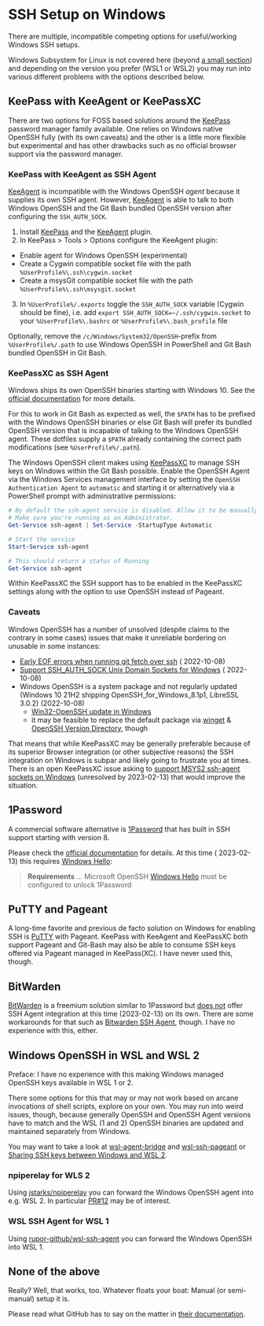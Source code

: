 # SSH Setup on Windows

There are multiple, incompatible competing options for useful/working Windows SSH setups.

Windows Subsystem for Linux is not covered here (beyond [a small section](#windows-openssh-in-wsl-and-wsl-2)) and
depending on the version you prefer (WSL1 or WSL2) you may run into various different problems with the options
described below.

## KeePass with KeeAgent or KeePassXC

There are two options for FOSS based solutions around the [KeePass](https://keepass.info) password manager family
available. One relies on Windows native OpenSSH fully (with its own caveats) and the other is a little more flexible but
experimental and has other drawbacks such as no official browser support via the password manager.

### KeePass with KeeAgent as SSH Agent

[KeeAgent](https://github.com/dlech/KeeAgent) is incompatible with the Windows OpenSSH _agent_ because it supplies its
own SSH agent. However, [KeeAgent](https://github.com/dlech/KeeAgent) is able to talk to both Windows OpenSSH and the
Git Bash bundled OpenSSH version after configuring the `SSH_AUTH_SOCK`.

<!-- markdownlint-disable MD007 MD029 -->
1. Install [KeePass](https://keepass.info) and the [KeeAgent](https://github.com/dlech/KeeAgent) plugin.
2. In KeePass > Tools > Options configure the KeeAgent plugin:

  - Enable agent for Windows OpenSSH (experimental)
  - Create a Cygwin compatible socket file with the path `%UserProfile%\.ssh\cygwin.socket`
  - Create a msysGit compatible socket file with the path `%UserProfile%\.ssh\msysgit.socket`

3. In `%UserProfile%/.exports` toggle the `SSH_AUTH_SOCK` variable (Cygwin should be fine), i.e.
  add `export SSH_AUTH_SOCK=~/.ssh/cygwin.socket` to your `%UserProfile%\.bashrc` or `%UserProfile%\.bash_profile` file
<!-- markdownlint-enable MD007 MD029 -->

Optionally, remove the `/c/Windows/System32/OpenSSH`-prefix from `%UserProfile%/.path` to use Windows OpenSSH in
PowerShell and Git Bash bundled OpenSSH in Git Bash.

### KeePassXC as SSH Agent

Windows ships its own OpenSSH binaries starting with Windows 10. See the
[official documentation](https://docs.microsoft.com/en-us/windows-server/administration/openssh/openssh_keymanagement#user-key-generation) <!-- markdownlint-disable-line MD013 --> <!-- editorconfig-checker-disable-line -->
for more details.

For this to work in Git Bash as expected as well, the `$PATH` has to be prefixed with the Windows OpenSSH binaries or
else Git Bash will prefer its bundled OpenSSH version that is incapable of talking to the Windows OpenSSH agent. These
dotfiles supply a `$PATH` already containing the correct path modifications (see `%UserProfile%/.path`).

The Windows OpenSSH client makes using [KeePassXC](https://keepassxc.org) to manage SSH keys on Windows within the Git
Bash possible.
Enable the OpenSSH Agent via the Windows Services management interface by setting the `OpenSSH Authentication Agent`
to `automatic` and starting it or alternatively via a PowerShell prompt with administrative permissions:

```powershell
# By default the ssh-agent service is disabled. Allow it to be manually started for the next step to work.
# Make sure you're running as an Administrator.
Get-Service ssh-agent | Set-Service -StartupType Automatic

# Start the service
Start-Service ssh-agent

# This should return a status of Running
Get-Service ssh-agent
```

Within KeePassXC the SSH support has to be enabled in the KeePassXC settings along with the option to use OpenSSH
instead of Pageant.

### Caveats

Windows OpenSSH has a number of unsolved (despite claims to the contrary in some cases) issues that make it unreliable
bordering on unusable in some instances:

- [Early EOF errors when running git fetch over ssh](https://github.com/PowerShell/Win32-OpenSSH/issues/1322) (
  2022-10-08)
- [Support SSH_AUTH_SOCK Unix Domain Sockets for Windows](https://github.com/PowerShell/Win32-OpenSSH/issues/1761) (
  2022-10-08)
- Windows OpenSSH is a system package and not regularly updated (Windows 10 21H2 shipping OpenSSH_for_Windows_8.1p1,
  LibreSSL 3.0.2) (2022-10-08)
  - [Win32-OpenSSH update in Windows](https://github.com/PowerShell/Win32-OpenSSH/issues/1693)
  - it may be feasible to replace the default package
    via [winget](https://github.com/PowerShell/Win32-OpenSSH/issues/1896) &
    [OpenSSH Version Directory](https://github.com/microsoft/winget-pkgs/tree/master/manifests/m/Microsoft/OpenSSH),
    though

That means that while KeePassXC may be generally preferable because of its superior Browser integration (or other
subjective reasons) the SSH integration on Windows is subpar and likely going to frustrate you at times. There is an
open KeePassXC issue asking to
[support MSYS2 ssh-agent sockets on Windows](https://github.com/keepassxreboot/keepassxc/issues/4681) (unresolved by
2023-02-13) that would improve the situation.

## 1Password

A commercial software alternative is [1Password](https://1password.com) that has built in SSH support starting with
version 8.

Please check the [official documentation](https://developer.1password.com/docs/ssh/agent/) for details. At this time (
2023-02-13) this requires [Windows Hello](https://support.1password.com/windows-hello/):

> **Requirements**
> …
> Microsoft OpenSSH
> [Windows Hello](https://support.1password.com/windows-hello/) must be configured to unlock 1Password

## PuTTY and Pageant

A long-time favorite and previous de facto solution on Windows for enabling SSH
is [PuTTY](https://www.chiark.greenend.org.uk/~sgtatham/putty/) with Pageant. KeePass with KeeAgent and KeePassXC both
support Pageant and Git-Bash may also be able to consume SSH keys offered via Pageant managed in KeePass(XC). I have
never used this, though.

## BitWarden

[BitWarden](https://bitwarden.com) is a freemium solution similar to 1Password
but [does not](https://community.bitwarden.com/t/implement-ssh-agent-protocol/833) offer SSH Agent integration at this
time (2023-02-13) on its own. There are some workarounds for that such
as [Bitwarden SSH Agent](https://github.com/joaojacome/bitwarden-ssh-agent), though. I have no experience with this,
either.

## Windows OpenSSH in WSL and WSL 2

Preface: I have no experience with this making Windows managed OpenSSH keys available in WSL 1 or 2.

There some options for this that may or may not work based on arcane invocations of shell scripts, explore on your own.
You may run into weird issues, though, because generally OpenSSH and OpenSSH Agent versions have to match and the WSL (1
and 2) OpenSSH binaries are updated and maintained separately from Windows.

You may want to take a look at [wsl-agent-bridge](https://github.com/reynoldsbd/wsl-agent-bridge)
and [wsl-ssh-pageant](https://github.com/benpye/wsl-ssh-pageant) or
[Sharing SSH keys between Windows and WSL 2](https://devblogs.microsoft.com/commandline/sharing-ssh-keys-between-windows-and-wsl-2/). <!-- markdownlint-disable-line MD013 --> <!-- editorconfig-checker-disable-line -->

### npiperelay for WLS 2

Using [jstarks/npiperelay](https://github.com/jstarks/npiperelay) you can forward the Windows OpenSSH agent into e.g.
WSL 2. In particular [PR#12](https://github.com/jstarks/npiperelay/pull/12) may be of interest.

### WSL SSH Agent for WSL 1

Using [rupor-github/wsl-ssh-agent](https://github.com/rupor-github/wsl-ssh-agent) you can forward the Windows OpenSSH
into WSL 1.

## None of the above

Really? Well, that works, too. Whatever floats your boat: Manual (or semi-manual) setup it is.

Please read what GitHub has to say on the matter in
[their documentation](https://docs.github.com/en/authentication/connecting-to-github-with-ssh/working-with-ssh-key-passphrases#auto-launching-ssh-agent-on-git-for-windows). <!-- markdownlint-disable-line MD013 --> <!-- editorconfig-checker-disable-line -->
